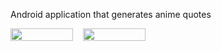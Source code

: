 Android application that generates anime quotes

<div style="display: flex;gap: 1rem">
<img src="https://user-images.githubusercontent.com/75863595/201527744-60735541-3bb5-4f4d-bf6c-6610bf8d4153.png" style="height: 100%; width: 100px"/>
<img src="https://user-images.githubusercontent.com/75863595/201527662-fd6aad4b-f8b9-4e3b-a08d-581d37d109d1.png" style="height: 100%; width: 100px"/>
</div>
